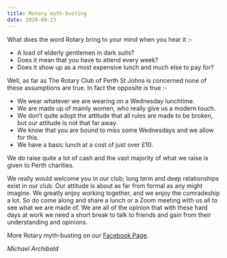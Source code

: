 ```yaml
---
title: Rotary myth-busting
date: 2020-09-23
---
```

What does the word Rotary bring to your mind when you hear it :-

- A load of elderly gentlemen in dark suits?
- Does it mean that you have to attend every week?
- Does it show up as a most expensive lunch and much else to pay for?

Well, as far as The Rotary Club of Perth St Johns is concerned none of these assumptions are true. In fact the opposite is true :-

- We wear whatever we are wearing on a Wednesday lunchtime.
- We are made up of mainly women, who really give us a modern touch.
- We don’t quite adopt the attitude that all rules are made to be broken, but our attitude is not that far away.
- We know that you are bound to miss some Wednesdays and we allow for this.
- We have a basic lunch at a cost of just over £10.

We do raise quite a lot of cash and the vast majority of what we raise is given to Perth charities.

We really would welcome you in our club; long term and deep relationships exist in our club. 
Our attitude is about as far from formal as any might imagine. We greatly enjoy working together, and we enjoy the comradeship a lot.
So do come along and share a lunch or a Zoom meeting with us all to see what we are made of.
We are all of the opinion that with these hard days at work we need a short break to talk to friends and gain from their understanding and opinions.

More Rotary myth-busting on our [Facebook Page]("https://www.facebook.com/perthsjrotary/").

*Michael Archibald*
